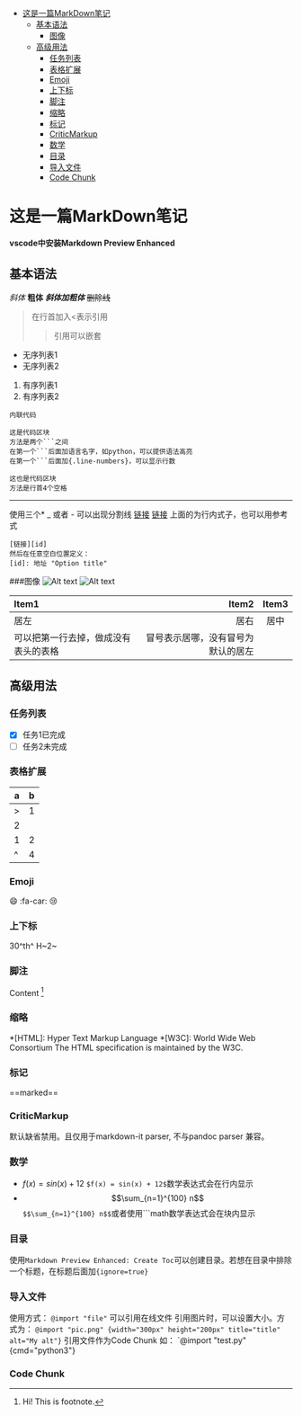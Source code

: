 <!-- @import "[TOC]" {cmd="toc" depthFrom=1 depthTo=6 orderedList=false} -->

<!-- code_chunk_output -->

* [这是一篇MarkDown笔记](#这是一篇markdown笔记)
	* [基本语法](#基本语法)
		* [图像](#图像)
	* [高级用法](#高级用法)
		* [任务列表](#任务列表)
		* [表格扩展](#表格扩展)
		* [Emoji](#emoji)
		* [上下标](#上下标)
		* [脚注](#脚注)
		* [缩略](#缩略)
		* [标记](#标记)
		* [CriticMarkup](#criticmarkup)
		* [数学](#数学)
		* [目录](#目录)
		* [导入文件](#导入文件)
		* [Code Chunk](#code-chunk)

<!-- /code_chunk_output -->
# 这是一篇MarkDown笔记
**vscode中安装Markdown Preview Enhanced**

## 基本语法
*斜体*
**粗体**
***斜体加粗体***
~~删除线~~

>在行首加入&lt;表示引用
>>引用可以嵌套

- 无序列表1
- 无序列表2

1. 有序列表1
1. 有序列表2

`内联代码`
```{.line-numbers}
这是代码区块
方法是两个```之间
在第一个```后面加语言名字，如python，可以提供语法高亮
在第一个```后面加{.line-numbers}，可以显示行数
```
    这也是代码区块
    方法是行首4个空格
***
使用三个* _ 或者 - 可以出现分割线
[链接](地址)
[链接](地址 "Option title")
上面的为行内式子，也可以用参考式
```
[链接][id]
然后在任意空白位置定义：
[id]: 地址 "Option title"
```
###图像
![Alt text](/path/to/img.jpg)
![Alt text](/path/to/img.jpg "Option title")

| Item1                                | Item2                              | Item3 |
| :----------------------------------- | ---------------------------------: | :---: |
| 居左                                 | 居右                               | 居中  |
| 可以把第一行去掉，做成没有表头的表格 | 冒号表示居哪，没有冒号为默认的居左 |

## 高级用法
### 任务列表
- [x] 任务1已完成
- [ ] 任务2未完成
### 表格扩展
a | b 
--|--
> | 1
2 |
1 | 2
^ | 4
### Emoji
:smile:
:fa-car:
:cry:
### 上下标
30^th^
H~2~
### 脚注
Content [^1]
[^1]: Hi! This is footnote.
### 缩略 
*[HTML]: Hyper Text Markup Language
*[W3C]:  World Wide Web Consortium
The HTML specification
is maintained by the W3C.
### 标记
==marked==
### CriticMarkup
默认缺省禁用。且仅用于markdown-it parser, 不与pandoc parser 兼容。
### 数学
- $f(x) = sin(x) + 12$
`$f(x) = sin(x) + 12$`数学表达式会在行内显示
- $$\sum_{n=1}^{100} n$$
`$$\sum_{n=1}^{100} n$$`或者使用```math数学表达式会在块内显示
### 目录
使用`Markdown Preview Enhanced: Create Toc`可以创建目录。若想在目录中排除一个标题，在标题后面加`{ignore=true}`
### 导入文件
使用方式： `@import "file"`
可以引用在线文件
引用图片时，可以设置大小。方式为：
`@import "pic.png" {width="300px" height="200px" title="title" alt="My alt"}`
引用文件作为Code Chunk 如：
`@import "test.py" {cmd="python3"}
### Code Chunk


